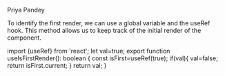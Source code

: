 Priya Pandey

To identify the first render, we can use a global variable and the useRef hook. This method allows us to keep track of the initial render of the component.

import {useRef} from 'react';
let val=true;
export function useIsFirstRender(): boolean {
  const isFirst=useRef(true);
  if(val){
    val=false;
    return isFirst.current;
  }
    return val;
}


